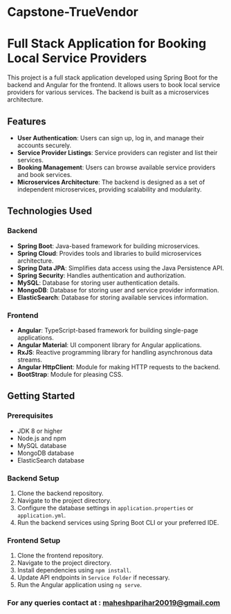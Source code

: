 # Capstone-TrueVendor
# Full Stack Application for Booking Local Service Providers

This project is a full stack application developed using Spring Boot for the backend and Angular for the frontend. It allows users to book local service providers for various services. The backend is built as a microservices architecture.

## Features

- **User Authentication**: Users can sign up, log in, and manage their accounts securely.
- **Service Provider Listings**: Service providers can register and list their services.
- **Booking Management**: Users can browse available service providers and book services.
- **Microservices Architecture**: The backend is designed as a set of independent microservices, providing scalability and modularity.

## Technologies Used

### Backend
- **Spring Boot**: Java-based framework for building microservices.
- **Spring Cloud**: Provides tools and libraries to build microservices architecture.
- **Spring Data JPA**: Simplifies data access using the Java Persistence API.
- **Spring Security**: Handles authentication and authorization.
- **MySQL**: Database for storing user authentication details.
- **MongoDB**: Database for storing user and service provider information.
- **ElasticSearch**: Database for storing available services information.

### Frontend
- **Angular**: TypeScript-based framework for building single-page applications.
- **Angular Material**: UI component library for Angular applications.
- **RxJS**: Reactive programming library for handling asynchronous data streams.
- **Angular HttpClient**: Module for making HTTP requests to the backend.
- **BootStrap**: Module for pleasing CSS.

## Getting Started

### Prerequisites
- JDK 8 or higher
- Node.js and npm
- MySQL database
- MongoDB database
- ElasticSearch database

### Backend Setup
1. Clone the backend repository.
2. Navigate to the project directory.
3. Configure the database settings in `application.properties` or  `application.yml`.
4. Run the backend services using Spring Boot CLI or your preferred IDE.

### Frontend Setup
1. Clone the frontend repository.
2. Navigate to the project directory.
3. Install dependencies using `npm install`.
4. Update API endpoints in `Service Folder` if necessary.
5. Run the Angular application using `ng serve`.


### For any queries contact at : maheshparihar20019@gmail.com

